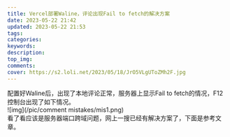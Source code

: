 ```yaml
---
title: Vercel部署Waline，评论出现Fail to fetch的解决方案
date: 2023-05-22 21:42
updated: 2023-05-22 21:53
tags:
categories:
keywords:
description:
top_img:
comments:
cover: https://s2.loli.net/2023/05/18/JrO5VLgUToZMh2F.jpg
---
```

配置好Waline后，出现了本地评论正常，服务器上显示Fail to fetch的情况，F12控制台出现了如下情况。<br/>
![img](/pic/comment mistakes/mis1.png)<br/>
看了看应该是服务器端口跨域问题，网上一搜已经有解决方案了，下面是参考文章。<br/>
